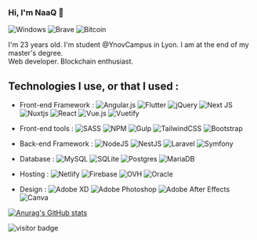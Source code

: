 ### Hi, I'm NaaQ 👋  

![Windows](https://img.shields.io/badge/Windows-0078D6?style=Plastic&logo=windows&logoColor=white)
![Brave](https://img.shields.io/badge/Brave-FB542B?style=Plastic&logo=Brave&logoColor=white)
![Bitcoin](https://img.shields.io/badge/Bitcoin-000?style=Plastic&logo=bitcoin&logoColor=white) 

I'm 23 years old. I'm student @YnovCampus in Lyon. I am at the end of my master's degree.  
Web developer. Blockchain enthusiast.   


## Technologies I use, or that I used :

- Front-end Framework : 
![Angular.js](https://img.shields.io/badge/angular.js-%23E23237.svg?style=for-the-badge&logo=angularjs&logoColor=white)
![Flutter](https://img.shields.io/badge/Flutter-%2302569B.svg?style=for-the-badge&logo=Flutter&logoColor=white)
![jQuery](https://img.shields.io/badge/jquery-%230769AD.svg?style=for-the-badge&logo=jquery&logoColor=white)
![Next JS](https://img.shields.io/badge/Next-black?style=for-the-badge&logo=next.js&logoColor=white)
![Nuxtjs](https://img.shields.io/badge/Nuxt-002E3B?style=for-the-badge&logo=nuxtdotjs&logoColor=#00DC82)
![React](https://img.shields.io/badge/react-%2320232a.svg?style=for-the-badge&logo=react&logoColor=%2361DAFB)
![Vue.js](https://img.shields.io/badge/vuejs-%2335495e.svg?style=for-the-badge&logo=vuedotjs&logoColor=%234FC08D)
![Vuetify](https://img.shields.io/badge/Vuetify-1867C0?style=for-the-badge&logo=vuetify&logoColor=AEDDFF)

- Front-end tools : 
![SASS](https://img.shields.io/badge/SASS-hotpink.svg?style=for-the-badge&logo=SASS&logoColor=white)
![NPM](https://img.shields.io/badge/NPM-%23000000.svg?style=for-the-badge&logo=npm&logoColor=white)
![Gulp](https://img.shields.io/badge/GULP-%23CF4647.svg?style=for-the-badge&logo=gulp&logoColor=white)
![TailwindCSS](https://img.shields.io/badge/tailwindcss-%2338B2AC.svg?style=for-the-badge&logo=tailwind-css&logoColor=white)
![Bootstrap](https://img.shields.io/badge/bootstrap-%23563D7C.svg?style=for-the-badge&logo=bootstrap&logoColor=white)


- Back-end Framework :
![NodeJS](https://img.shields.io/badge/node.js-6DA55F?style=for-the-badge&logo=node.js&logoColor=white)
![NestJS](https://img.shields.io/badge/nestjs-%23E0234E.svg?style=for-the-badge&logo=nestjs&logoColor=white)
![Laravel](https://img.shields.io/badge/laravel-%23FF2D20.svg?style=for-the-badge&logo=laravel&logoColor=white)
![Symfony](https://img.shields.io/badge/symfony-%23000000.svg?style=for-the-badge&logo=symfony&logoColor=white)



- Database : 
![MySQL](https://img.shields.io/badge/mysql-%2300f.svg?style=for-the-badge&logo=mysql&logoColor=white)
![SQLite](https://img.shields.io/badge/sqlite-%2307405e.svg?style=for-the-badge&logo=sqlite&logoColor=white)
![Postgres](https://img.shields.io/badge/postgres-%23316192.svg?style=for-the-badge&logo=postgresql&logoColor=white)
![MariaDB](https://img.shields.io/badge/MariaDB-003545?style=for-the-badge&logo=mariadb&logoColor=white)

- Hosting : 
![Netlify](https://img.shields.io/badge/netlify-%23000000.svg?style=for-the-badge&logo=netlify&logoColor=#00C7B7)
![Firebase](https://img.shields.io/badge/firebase-%23039BE5.svg?style=for-the-badge&logo=firebase)
![OVH](https://img.shields.io/badge/ovh-%23123F6D.svg?style=for-the-badge&logo=ovh&logoColor=#123F6D)
	![Oracle](https://img.shields.io/badge/Oracle-F80000?style=for-the-badge&logo=oracle&logoColor=white)

- Design : 
![Adobe XD](https://img.shields.io/badge/Adobe%20XD-470137?style=for-the-badge&logo=Adobe%20XD&logoColor=#FF61F6)
![Adobe Photoshop](https://img.shields.io/badge/adobe%20photoshop-%2331A8FF.svg?style=for-the-badge&logo=adobe%20photoshop&logoColor=white)
![Adobe After Effects](https://img.shields.io/badge/Adobe%20After%20Effects-9999FF.svg?style=for-the-badge&logo=Adobe%20After%20Effects&logoColor=white)
![Canva](https://img.shields.io/badge/Canva-%2300C4CC.svg?style=for-the-badge&logo=Canva&logoColor=white)


[![Anurag's GitHub stats](https://github-readme-stats.vercel.app/api?username=theejkb&count_private=true)](https://github.com/anuraghazra/github-readme-stats)  

![visitor badge](https://visitor-badge.glitch.me/badge?page_id=theejkb.visitor-badge&left_text=Viewers)





